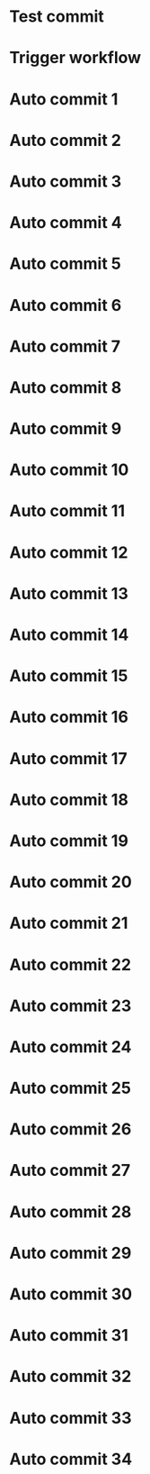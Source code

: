 # Test commit
# Trigger workflow
# Auto commit 1
# Auto commit 2
# Auto commit 3
# Auto commit 4
# Auto commit 5
# Auto commit 6
# Auto commit 7
# Auto commit 8
# Auto commit 9
# Auto commit 10
# Auto commit 11
# Auto commit 12
# Auto commit 13
# Auto commit 14
# Auto commit 15
# Auto commit 16
# Auto commit 17
# Auto commit 18
# Auto commit 19
# Auto commit 20
# Auto commit 21
# Auto commit 22
# Auto commit 23
# Auto commit 24
# Auto commit 25
# Auto commit 26
# Auto commit 27
# Auto commit 28
# Auto commit 29
# Auto commit 30
# Auto commit 31
# Auto commit 32
# Auto commit 33
# Auto commit 34
